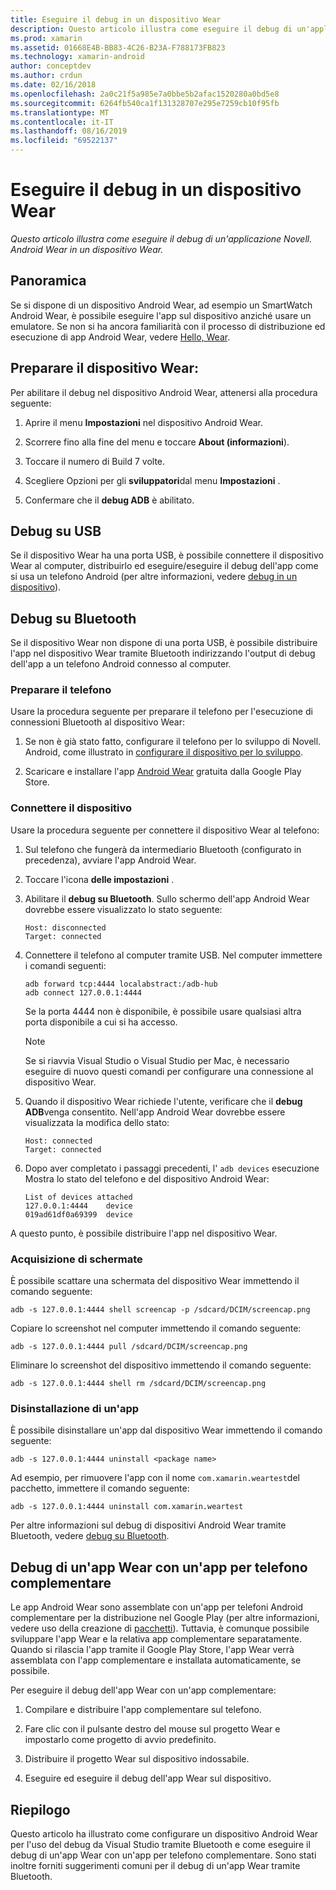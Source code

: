 ```yaml
---
title: Eseguire il debug in un dispositivo Wear
description: Questo articolo illustra come eseguire il debug di un'applicazione Novell. Android Wear in un dispositivo Wear.
ms.prod: xamarin
ms.assetid: 01668E4B-BB83-4C26-B23A-F788173FB823
ms.technology: xamarin-android
author: conceptdev
ms.author: crdun
ms.date: 02/16/2018
ms.openlocfilehash: 2a0c21f5a985e7a0bbe5b2afac1520280a0bd5e8
ms.sourcegitcommit: 6264fb540ca1f131328707e295e7259cb10f95fb
ms.translationtype: MT
ms.contentlocale: it-IT
ms.lasthandoff: 08/16/2019
ms.locfileid: "69522137"
---
```

# <a name="debug-on-a-wear-device"></a>Eseguire il debug in un dispositivo Wear

_Questo articolo illustra come eseguire il debug di un'applicazione Novell. Android Wear in un dispositivo Wear._


## <a name="overview"></a>Panoramica

Se si dispone di un dispositivo Android Wear, ad esempio un SmartWatch Android Wear, è possibile eseguire l'app sul dispositivo anziché usare un emulatore. Se non si ha ancora familiarità con il processo di distribuzione ed esecuzione di app Android Wear, vedere [Hello, Wear](~/android/wear/get-started/hello-wear.md).

## <a name="prepare-the-wear-device"></a>Preparare il dispositivo Wear:

Per abilitare il debug nel dispositivo Android Wear, attenersi alla procedura seguente:

1. Aprire il menu **Impostazioni** nel dispositivo Android Wear.

2. Scorrere fino alla fine del menu e toccare **About (informazioni**).

3. Toccare il numero di Build 7 volte.

4. Scegliere Opzioni per gli **sviluppatori**dal menu **Impostazioni** .

5. Confermare che il **debug ADB** è abilitato.


## <a name="debugging-over-usb"></a>Debug su USB

Se il dispositivo Wear ha una porta USB, è possibile connettere il dispositivo Wear al computer, distribuirlo ed eseguire/eseguire il debug dell'app come si usa un telefono Android (per altre informazioni, vedere [debug in un dispositivo](~/android/deploy-test/debugging/debug-on-device.md)).


## <a name="debugging-over-bluetooth"></a>Debug su Bluetooth

Se il dispositivo Wear non dispone di una porta USB, è possibile distribuire l'app nel dispositivo Wear tramite Bluetooth indirizzando l'output di debug dell'app a un telefono Android connesso al computer. 

### <a name="prepare-your-phone"></a>Preparare il telefono

Usare la procedura seguente per preparare il telefono per l'esecuzione di connessioni Bluetooth al dispositivo Wear: 

1. Se non è già stato fatto, configurare il telefono per lo sviluppo di Novell. Android, come illustrato in [configurare il dispositivo per lo sviluppo](~/android/get-started/installation/set-up-device-for-development.md).

2. Scaricare e installare l'app [Android Wear](https://play.google.com/store/apps/details?id=com.google.android.wearable.app) gratuita dalla Google Play Store.

### <a name="connect-the-device"></a>Connettere il dispositivo

Usare la procedura seguente per connettere il dispositivo Wear al telefono:

1. Sul telefono che fungerà da intermediario Bluetooth (configurato in precedenza), avviare l'app Android Wear. 

2. Toccare l'icona **delle impostazioni** .

3. Abilitare il **debug su Bluetooth**. Sullo schermo dell'app Android Wear dovrebbe essere visualizzato lo stato seguente:

    ```
    Host: disconnected
    Target: connected
    ```

4. Connettere il telefono al computer tramite USB. Nel computer immettere i comandi seguenti:

    ```shell
    adb forward tcp:4444 localabstract:/adb-hub
    adb connect 127.0.0.1:4444
    ```

    Se la porta 4444 non è disponibile, è possibile usare qualsiasi altra porta disponibile a cui si ha accesso. 

    > [!NOTE]
    > Se si riavvia Visual Studio o Visual Studio per Mac, è necessario eseguire di nuovo questi comandi per configurare una connessione al dispositivo Wear.

5. Quando il dispositivo Wear richiede l'utente, verificare che il **debug ADB**venga consentito. Nell'app Android Wear dovrebbe essere visualizzata la modifica dello stato:

    ```
    Host: connected
    Target: connected
    ```

6. Dopo aver completato i passaggi precedenti, l' `adb devices` esecuzione Mostra lo stato del telefono e del dispositivo Android Wear:

    ```
    List of devices attached
    127.0.0.1:4444    device
    019ad61df0a69399  device
    ```

A questo punto, è possibile distribuire l'app nel dispositivo Wear.

<a name="screenshots" />

### <a name="taking-screenshots"></a>Acquisizione di schermate

È possibile scattare una schermata del dispositivo Wear immettendo il comando seguente: 

```shell
adb -s 127.0.0.1:4444 shell screencap -p /sdcard/DCIM/screencap.png
```

Copiare lo screenshot nel computer immettendo il comando seguente:

```shell
adb -s 127.0.0.1:4444 pull /sdcard/DCIM/screencap.png
```

Eliminare lo screenshot del dispositivo immettendo il comando seguente:

```shell
adb -s 127.0.0.1:4444 shell rm /sdcard/DCIM/screencap.png
```


### <a name="uninstalling-an-app"></a>Disinstallazione di un'app

È possibile disinstallare un'app dal dispositivo Wear immettendo il comando seguente:

```shell
adb -s 127.0.0.1:4444 uninstall <package name>
```

Ad esempio, per rimuovere l'app con il nome `com.xamarin.weartest`del pacchetto, immettere il comando seguente:

```shell
adb -s 127.0.0.1:4444 uninstall com.xamarin.weartest
```

Per altre informazioni sul debug di dispositivi Android Wear tramite Bluetooth, vedere [debug su Bluetooth](https://developer.android.com/training/wearables/apps/bt-debugging.html).


## <a name="debugging-a-wear-app-with-a-companion-phone-app"></a>Debug di un'app Wear con un'app per telefono complementare

Le app Android Wear sono assemblate con un'app per telefoni Android complementare per la distribuzione nel Google Play (per altre informazioni, vedere uso della creazione di [pacchetti](~/android/wear/deploy-test/packaging.md)). Tuttavia, è comunque possibile sviluppare l'app Wear e la relativa app complementare separatamente. Quando si rilascia l'app tramite il Google Play Store, l'app Wear verrà assemblata con l'app complementare e installata automaticamente, se possibile.

Per eseguire il debug dell'app Wear con un'app complementare: 

1. Compilare e distribuire l'app complementare sul telefono.

2. Fare clic con il pulsante destro del mouse sul progetto Wear e impostarlo come progetto di avvio predefinito.

3. Distribuire il progetto Wear sul dispositivo indossabile.

4. Eseguire ed eseguire il debug dell'app Wear sul dispositivo.

 
## <a name="summary"></a>Riepilogo

Questo articolo ha illustrato come configurare un dispositivo Android Wear per l'uso del debug da Visual Studio tramite Bluetooth e come eseguire il debug di un'app Wear con un'app per telefono complementare. Sono stati inoltre forniti suggerimenti comuni per il debug di un'app Wear tramite Bluetooth.
